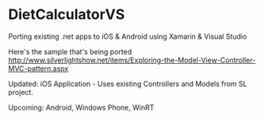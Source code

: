 DietCalculatorVS
================

Porting existing .net apps to iOS &amp; Android using Xamarin & Visual Studio

Here's the sample that's being ported http://www.silverlightshow.net/items/Exploring-the-Model-View-Controller-MVC-pattern.aspx

Updated:
iOS Application - Uses existing Controllers and Models from SL project.

Upcoming: Android, Windows Phone, WinRT 

